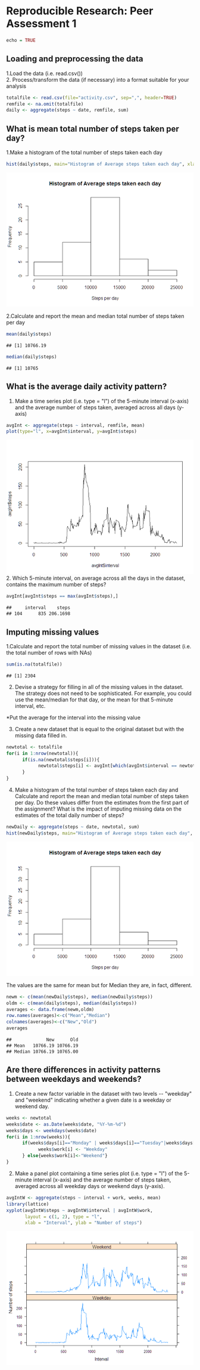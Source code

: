 # Reproducible Research: Peer Assessment 1


```r
echo = TRUE
```

## **Loading and preprocessing the data**
1.Load the data (i.e. read.csv())  
2. Process/transform the data (if necessary) into a format suitable for your analysis  

```r
totalfile <- read.csv(file="activity.csv", sep=",", header=TRUE)  
remfile <- na.omit(totalfile)  
daily <- aggregate(steps ~ date, remfile, sum)  
```

## **What is mean total number of steps taken per day?**

1.Make a histogram of the total number of steps taken each day  

```r
hist(daily$steps, main="Histogram of Average steps taken each day", xlab="Steps per day")
```

![](PA1_template_files/figure-html/unnamed-chunk-3-1.png)<!-- -->

2.Calculate and report the mean and median total number of steps taken per day  

```r
mean(daily$steps)
```

```
## [1] 10766.19
```

```r
median(daily$steps)  
```

```
## [1] 10765
```

## **What is the average daily activity pattern?**
1. Make a time series plot (i.e. type = "l") of the 5-minute interval (x-axis) and the average number of steps taken, averaged across all days (y-axis)

```r
avgInt <- aggregate(steps ~ interval, remfile, mean)
plot(type="l", x=avgInt$interval, y=avgInt$steps)  
```

![](PA1_template_files/figure-html/unnamed-chunk-5-1.png)<!-- -->
2. Which 5-minute interval, on average across all the days in the dataset, contains the maximum number of steps?

```r
avgInt[avgInt$steps == max(avgInt$steps),]  
```

```
##     interval    steps
## 104      835 206.1698
```

## **Imputing missing values**
1.Calculate and report the total number of missing values in the dataset (i.e. the total number of rows with NAs)

```r
sum(is.na(totalfile))
```

```
## [1] 2304
```
2. Devise a strategy for filling in all of the missing values in the dataset. The strategy does not need to be sophisticated. For example, you could use the mean/median for that day, or the mean for that 5-minute interval, etc.

*Put the average for the interval into the missing value  

3. Create a new dataset that is equal to the original dataset but with the missing data filled in.

```r
newtotal <- totalfile
for(i in 1:nrow(newtotal)){
      if(is.na(newtotal$steps[i])){
            newtotal$steps[i] <- avgInt[which(avgInt$interval == newtotal$interval[i]),]$steps
      }
}
```
4. Make a histogram of the total number of steps taken each day and Calculate and report the mean and median total number of steps taken per day. Do these values differ from the estimates from the first part of the assignment? What is the impact of imputing missing data on the estimates of the total daily number of steps?

```r
newDaily <- aggregate(steps ~ date, newtotal, sum)
hist(newDaily$steps, main="Histogram of Average steps taken each day", xlab="Steps per day")
```

![](PA1_template_files/figure-html/unnamed-chunk-8-1.png)<!-- -->

The values are the same for mean but for Median they are, in fact, different.  

```r
newm <- c(mean(newDaily$steps), median(newDaily$steps))
oldm <- c(mean(daily$steps), median(daily$steps))
averages <- data.frame(newm,oldm)
row.names(averages)<-c("Mean","Median")
colnames(averages)<-c("New","Old")
averages
```

```
##             New      Old
## Mean   10766.19 10766.19
## Median 10766.19 10765.00
```

## **Are there differences in activity patterns between weekdays and weekends?**
1. Create a new factor variable in the dataset with two levels -- "weekday" and "weekend" indicating whether a given date is a weekday or weekend day.

```r
weeks <- newtotal
weeks$date <- as.Date(weeks$date, "%Y-%m-%d")
weeks$days <- weekdays(weeks$date)
for(i in 1:nrow(weeks)){
      if(weeks$days[i]=="Monday" | weeks$days[i]=="Tuesday"|weeks$days[i]=="Wednesday"|weeks$days[i]=="Thursday"|weeks$days[i]=="Friday"){
            weeks$work[i] <- "Weekday"
      } else{weeks$work[i]<-"Weekend"}
}
```
2. Make a panel plot containing a time series plot (i.e. type = "l") of the 5-minute interval (x-axis) and the average number of steps taken, averaged across all weekday days or weekend days (y-axis). 

```r
avgIntW <- aggregate(steps ~ interval + work, weeks, mean)
library(lattice)
xyplot(avgIntW$steps ~ avgIntW$interval | avgIntW$work, 
       layout = c(1, 2), type = "l", 
       xlab = "Interval", ylab = "Number of steps")
```

![](PA1_template_files/figure-html/unnamed-chunk-11-1.png)<!-- -->

